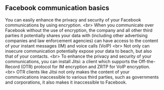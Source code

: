 
## Facebook communication basics

You can easily enhance the privacy and security of your Facebook communications by using encryption.
&lt;br&gt;
When you communicate over Facebook without the use of encryption, the company and all other third parties it potentially shares your data with (including other advertising companies and law enforcement agencies) can have access to the content of your instant messages (IM) and voice calls (VoIP)
&lt;br&gt;
Not only can insecure communication potentially expose your data to beach, but also that of your contacts.
&lt;br&gt;
To enhance the privacy and security of your communications, you can install Jitsi: a client which supports the Off-the-Record (OTR) protocol for IM encryption and ZRTP for VoIP encryption.
&lt;br&gt;
OTR clients like Jitsi not only makes the content of your communications inaccessible to various third parties, such as governments and corporations, it also makes it inaccessible to Facebook.
